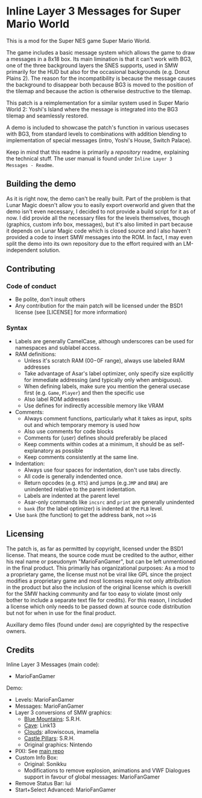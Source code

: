 # Inline Layer 3 Messages for Super Mario World

This is a mod for the Super NES game Super Mario World.

The game includes a basic message system which allows the game to draw a messages in a 8x18 box.
Its main limination is that it can't work with BG3, one of the three background layers the SNES
supports, used in SMW primarily for the HUD but also for the occasional backgrounds (e.g.
Donut Plains 2).
The reason for the incompatibility is because the message causes the background to disappear
both because BG3 is moved to the position of the tilemap and because the action is otherwise
destructive to the tilemap.

This patch is a reimplementation for a similar system used in Super Mario World 2: Yoshi's Island
where the message is integrated into the BG3 tilemap and seamlessly restored.

A demo is included to showcase the patch's function in various usecases with BG3, from standard
levels to combinations with addition blending to implementation of special messages (intro,
Yoshi's House, Switch Palace).

Keep in mind that this readme is primarily a *repository* readme, explaining the technical stuff.
The user manual is found under `Inline Layer 3 Messages - Readme`.


## Building the demo
As it is right now, the demo can't be really built. Part of the problem is that Lunar Magic doesn't
allow you to easily export overworld and given that the demo isn't even necessary, I decided to
not provide a build script for it as of now.
I did provide all the necessary files for the levels themselves, though (graphics, custom info box,
messages), but it's also limited in part because it depends on Lunar Magic code which is closed source
and I also haven't provided a code to insert SMW messages into the ROM.
In fact, I may even split the demo into its own repository due to the effort required with an
LM-independent solution.


## Contributing

### Code of conduct
- Be polite, don't insult others
- Any contribution for the main patch will be licensed under the BSD1 license (see [LICENSE] for more information)

### Syntax
- Labels are generally CamelCase, although underscores can be used for namespaces and sublabel access.
- RAM definitions:
  - Unless it's scratch RAM ($00-$0F range), always use labeled RAM addresses
  - Take advantage of Asar's label optimizer, only specify size explicitly for immediate addressing (and typically only when ambiguous).
  - When defining labels, make sure you mention the general usecase first (e.g. `Game`, `Player`) and then the specific use
  - Also label ROM addresses
  - Use defines for indirectly accessible memory like VRAM
- Comments:
  - Always comment functions, particularly what it takes as input, spits out and which temporary memory is used how
  - Also use comments for code blocks
  - Comments for (user) defines should preferably be placed 
  - Keep comments within codes at a minimum, it should be as self-explanatory as possible
  - Keep comments consistently at the same line.
- Indentation:
  - Always use four spaces for indentation, don't use tabs directly.
  - All code is generally indendented once.
  - Return opcodes (e.g. `RTS`) and jumps (e.g.`JMP` and `BRA`) are unindented relative to the parent indentation.
  - Labels are indented at the parent level
  - Asar-only commands like `incsrc` and `print` are generally unindented
  - `bank` (for the label optimizer) is indented at the `PLB` level.
- Use `bank` (the function) to get the address bank, not `>>16`

## Licensing

The patch is, as far as permitted by copyright, licensed under the BSD1 license.
That means, the source code must be credited to the author, either his real name or pseudonym
"MarioFanGamer", but can be left unmentioned in the final product.
This primarily has organizational purposes: As a mod to a proprietary game, the license must not
be viral like GPL since the project modifies a proprietary game and most licenses require not
only attribution in the product but also the inclusion of the original license which is overkill
for the SMW hacking community and far too easy to violate (most only bother to include a
separate text file for credits).
For this reason, I included a license which only needs to be passed down at source code
distribution but not for when in use for the final product.

Auxillary demo files (found under `demo`) are copyrighted by the respective owners.

## Credits

Inline Layer 3 Messages (main code):
- MarioFanGamer

Demo:
- Levels: MarioFanGamer
- Messages: MarioFanGamer
- Layer 3 conversions of SMW graphics:
  - [Blue Mountains](https://www.smwcentral.net/?p=section&a=details&id=13031): S.R.H.
  - [Cave](https://www.smwcentral.net/?p=section&a=details&id=13197): Link13
  - [Clouds](https://www.smwcentral.net/?p=section&a=details&id=2544): allowiscous, imamelia
  - [Castle Pillars](https://www.smwcentral.net/?p=section&a=details&id=13029): S.R.H.
  - Original graphics: Nintendo
- PIXI: See [main repo](https://github.com/JackTheSpades/SpriteToolSuperDelux)
- Custom Info Box:
  - Original: Sonikku
  - Modifications to remove explosion, animations and VWF Dialogues support in favour of global messages: MarioFanGamer
- Remove Status Bar: lui
- Start+Select Advanced: MarioFanGamer
